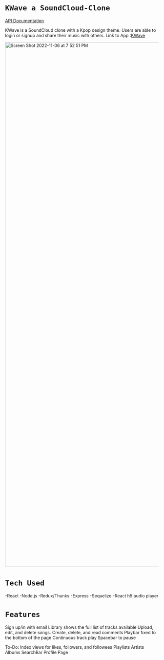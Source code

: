 # `KWave a SoundCloud-Clone`

[API Documentation](https://github.com/kympanic/SoundCloud-Clone/wiki/API-Documentation)

KWave is a SoundCloud clone with a Kpop design theme. Users are able to login or signup and share their music with others.
Link to App :[KWave](https://soundcloud-dy.herokuapp.com/)

<img width="1717" alt="Screen Shot 2022-11-06 at 7 52 51 PM" src="https://user-images.githubusercontent.com/98551224/200223112-233a58b4-b3a9-4734-8c5a-313cec2873c6.png">


# `Tech Used`

-React
-Node.js
-Redux/Thunks
-Express
-Sequelize
-React h5 audio player


# `Features`
Sign up/in with email 
Library shows the full list of tracks available
Upload, edit, and delete songs.
Create, delete, and read comments
Playbar fixed to the bottom of the page
Continuous track play
Spacebar to pause

To-Do:
 Index views for likes, followers, and followees
 Playlists
 Artists
 Albums
 SearchBar
 Profile Page
